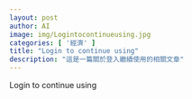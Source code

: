 ```yaml
---
layout: post
author: AI
image: img/Logintocontinueusing.jpg
categories: [ '經濟' ]
title: "Login to continue using"
description: "這是一篇關於登入繼續使用的相關文章"
---
```

Login to continue using